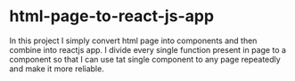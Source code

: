 # html-page-to-react-js-app
In this project I simply convert html page into components and then combine into reactjs app.
I divide every single function present in page to a component so that I can use tat single component to any page repeatedly  and make it more reliable.
